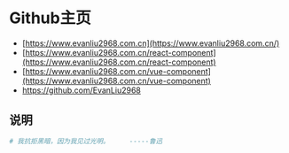 # Github主页

- [https://www.evanliu2968.com.cn](https://www.evanliu2968.com.cn/)
- [https://www.evanliu2968.com.cn/react-component](https://www.evanliu2968.com.cn/react-component)
- [https://www.evanliu2968.com.cn/vue-component](https://www.evanliu2968.com.cn/vue-component)
- [https://github.com/EvanLiu2968 ](https://github.com/EvanLiu2968)

## 说明
```bash
# 我抗拒黑暗，因为我见过光明。     -----鲁迅
```
